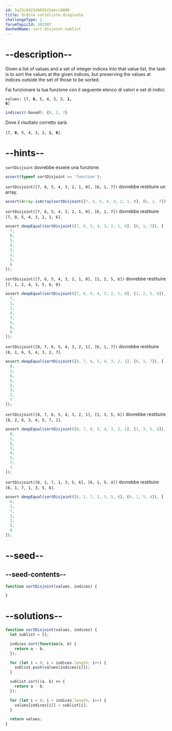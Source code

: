```yaml
---
id: 5a23c84252665b21eecc8000
title: Ordina sottoliste disgiunte
challengeType: 1
forumTopicId: 302307
dashedName: sort-disjoint-sublist
---
```


# --description--

Given a list of values and a set of integer indices into that value list, the task is to sort the values at the given indices, but preserving the values at indices outside the set of those to be sorted.

Fai funzionare la tua funzione con il seguente elenco di valori e set di indici:

<code>values: [7, <b>6</b>, 5, 4, 3, 2, <b>1</b>, <b>0</b>]</code>

```js
indices(0-based): {6, 1, 7}
```

Dove il risultato corretto sarà:

<code>[7, <b>0</b>, 5, 4, 3, 2, <b>1</b>, <b>6</b>]</code>.

# --hints--

`sortDisjoint` dovrebbe essere una funzione.

```js
assert(typeof sortDisjoint == 'function');
```

`sortDisjoint([7, 6, 5, 4, 3, 2, 1, 0], [6, 1, 7])` dovrebbe restituire un array.

```js
assert(Array.isArray(sortDisjoint([7, 6, 5, 4, 3, 2, 1, 0], [6, 1, 7])));
```

`sortDisjoint([7, 6, 5, 4, 3, 2, 1, 0], [6, 1, 7])` dovrebbe restituire `[7, 0, 5, 4, 3, 2, 1, 6]`.

```js
assert.deepEqual(sortDisjoint([7, 6, 5, 4, 3, 2, 1, 0], [6, 1, 7]), [
  7,
  0,
  5,
  4,
  3,
  2,
  1,
  6
]);
```

`sortDisjoint([7, 6, 5, 4, 3, 2, 1, 0], [1, 2, 5, 6])` dovrebbe restituire `[7, 1, 2, 4, 3, 5, 6, 0]`.

```js
assert.deepEqual(sortDisjoint([7, 6, 5, 4, 3, 2, 1, 0], [1, 2, 5, 6]), [
  7,
  1,
  2,
  4,
  3,
  5,
  6,
  0
]);
```

`sortDisjoint([8, 7, 6, 5, 4, 3, 2, 1], [6, 1, 7])` dovrebbe restituire `[8, 1, 6, 5, 4, 3, 2, 7]`.

```js
assert.deepEqual(sortDisjoint([8, 7, 6, 5, 4, 3, 2, 1], [6, 1, 7]), [
  8,
  1,
  6,
  5,
  4,
  3,
  2,
  7
]);
```

`sortDisjoint([8, 7, 6, 5, 4, 3, 2, 1], [1, 3, 5, 6])` dovrebbe restituire `[8, 2, 6, 3, 4, 5, 7, 1]`.

```js
assert.deepEqual(sortDisjoint([8, 7, 6, 5, 4, 3, 2, 1], [1, 3, 5, 6]), [
  8,
  2,
  6,
  3,
  4,
  5,
  7,
  1
]);
```

`sortDisjoint([6, 1, 7, 1, 3, 5, 6], [6, 1, 5, 4])` dovrebbe restituire `[6, 1, 7, 1, 3, 5, 6]`.

```js
assert.deepEqual(sortDisjoint([6, 1, 7, 1, 3, 5, 6], [6, 1, 5, 4]), [
  6,
  1,
  7,
  1,
  3,
  5,
  6
]);
```

# --seed--

## --seed-contents--

```js
function sortDisjoint(values, indices) {

}
```

# --solutions--

```js
function sortDisjoint(values, indices) {
  let sublist = [];

  indices.sort(function(a, b) {
    return a - b;
  });

  for (let i = 0; i < indices.length; i++) {
    sublist.push(values[indices[i]]);
  }

  sublist.sort((a, b) => {
    return a - b;
  });

  for (let i = 0; i < indices.length; i++) {
    values[indices[i]] = sublist[i];
  }

  return values;
}
```
